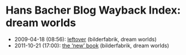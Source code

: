 # Hans Bacher Blog Wayback Index: dream worlds

* 2009-04-18 (08:56): [leftover](https://web.archive.org/web/https://one1more2time3.wordpress.com/2009/04/18/leftover/) (bilderfabrik, dream worlds)
* 2011-10-21 (17:00): [the ‘new’ book](https://web.archive.org/web/https://one1more2time3.wordpress.com/2011/10/21/the-new-book/) (bilderfabrik, dream worlds)